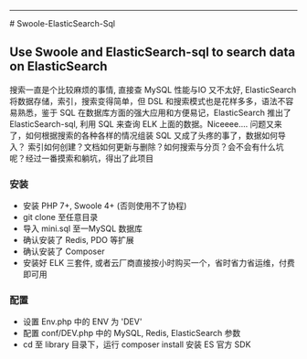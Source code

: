 <hr /># Swoole-ElasticSearch-Sql

## Use Swoole and ElasticSearch-sql to search data on ElasticSearch
搜索一直是个比较麻烦的事情, 直接查 MySQL 性能与IO 又不太好, ElasticSearch 将数据存储，索引，搜索变得简单，但 DSL 和搜索模式也是花样多多，语法不容易熟悉，鉴于 SQL 在数据库方面的强大应用和方便易记，ElasticSearch 推出了 ElasticSearch-sql, 利用 SQL 来查询 ELK 上面的数据。Niceeee.... 问题又来了，如何根据搜索的各种各样的情况组装 SQL 又成了头疼的事了，数据如何导入？ 索引如何创建？文档如何更新与删除？如何搜索与分页？会不会有什么坑呢？经过一番摸索和躺坑，得出了此项目

### 安装
- 安装 PHP 7+, Swoole 4+ (否则使用不了协程)
- git clone 至任意目录
- 导入 mini.sql 至一MySQL 数据库
- 确认安装了 Redis, PDO 等扩展
- 确认安装了 Composer
- 安装好 ELK 三套件, 或者云厂商直接按小时购买一个，省时省力省运维，付费即可用

### 配置
- 设置 Env.php 中的 ENV 为 'DEV'
- 配置 conf/DEV.php 中的 MySQL, Redis, ElasticSearch 参数
- cd 至 library 目录下，运行 composer install 安装 ES 官方 SDK
